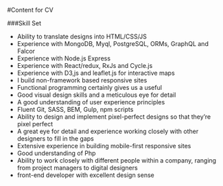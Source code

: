 #Content for CV














###Skill Set
- Ability to translate designs into HTML/CSS/JS
- Experience with MongoDB, Myql, PostgreSQL, ORMs, GraphQL and Falcor
- Experience with Node.js Express
- Experience with React/redux, RxJs and Cycle.js
- Experience with D3,js and leaflet.js for interactive maps
- I build non-framework based responsive sites
- Functional programming certainly gives us a useful
- Good visual design skills and a meticulous eye for detail
- A good understanding of user experience principles
- Fluent Git, SASS, BEM, Gulp, npm scripts
- Ability to design and implement pixel-perfect designs so that they’re pixel perfect
- A great eye for detail and experience working closely with other designers to fill in the gaps
- Extensive experience in building mobile-first responsive sites
- Good understanding of Php
- Ability to work closely with different people within a company, ranging from project managers to digital designers
- front-end developer with excellent design sense











